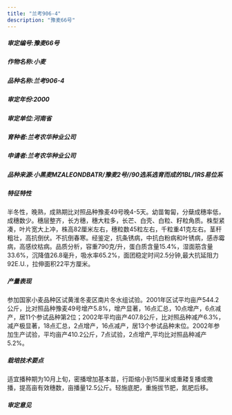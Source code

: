 ```yaml
---
title: "兰考906-4"
description: "豫麦66号"
---
```

##### 审定编号:豫麦66号

##### 作物名称:小麦

##### 品种名称:兰考906-4

##### 审定年份:2000

##### 审定单位:河南省

##### 育种者:兰考农华种业公司

##### 申请者:兰考农华种业公司

##### 品种来源:小黑麦MZALEONDBATR/豫麦2号//90选系选育而成的1BL/1RS易位系

##### 特征特性
半冬性，晚熟，成熟期比对照品种豫麦49号晚4-5天。幼苗匍匐，分蘖成穗率低，成穗数少。穗层整齐，长方穗，穗大粒多，长芒、白壳、白粒、籽粒角质。株型紧凑，叶片宽大上冲，株高82厘米左右，穗粒数45粒左右，千粒重41克左右。茎秆粗壮，高抗倒伏。不抗倒春寒。经鉴定，抗条锈病，中抗白粉病和叶锈病，感赤霉病，高感纹枯病。品质分析，容重790克/升，蛋白质含量15.4%，湿面筋含量33.6%，沉降值26.8毫升，吸水率65.2%，面团稳定时间2.5分钟,最大抗延阻力92E.U.，拉伸面积22平方厘米。



##### 产量表现
参加国家小麦品种区试黄淮冬麦区南片冬水组试验。2001年区试平均亩产544.2公斤，比对照品种豫麦49号增产5.8%，增产显著，16点汇总，10点增产，6点减产，居11个参试品种第2位；2002年平均亩产407.8公斤，比对照品种减产6.3%，减产极显著，18点汇总，2点增产，16点减产，居13个参试品种末位。2002年参加生产试验，平均亩产410.2公斤，7点试验，2点增产,平均比对照品种减产5.2%。



##### 栽培技术要点
适宜播种期为10月上旬，密播增加基本苗，行距缩小到15厘米或重耧复播或撒播，提高亩有效穗数，亩播量12.5公斤。轻施底肥，重施拔节肥，氮肥后移。



##### 审定意见

